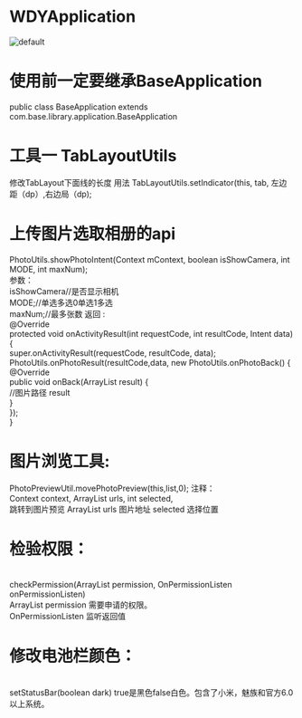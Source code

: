 # WDYApplication
![default](https://cloud.githubusercontent.com/assets/9795249/26715147/1b94607c-47a7-11e7-92dd-81494f8dbc7f.jpeg)
# 使用前一定要继承BaseApplication
public class BaseApplication extends com.base.library.application.BaseApplication 

# 工具一 TabLayoutUtils
修改TabLayout下面线的长度
用法 TabLayoutUtils.setIndicator(this, tab, 左边距（dp）,右边局（dp);
# 上传图片选取相册的api
PhotoUtils.showPhotoIntent(Context mContext, boolean isShowCamera, int MODE, int maxNum);
<br>参数：
<br>isShowCamera//是否显示相机 
<br>MODE;//单选多选0单选1多选 
<br>maxNum;//最多张数
返回 :
<br> @Override
<br> protected void onActivityResult(int requestCode, int resultCode, Intent data) {
<br> super.onActivityResult(requestCode, resultCode, data);
<br> PhotoUtils.onPhotoResult(resultCode,data, new PhotoUtils.onPhotoBack() {
<br> @Override
<br> public void onBack(ArrayList<String> result) {
<br> //图片路径 result
<br> }
<br> });
<br> }
# 图片浏览工具:
PhotoPreviewUtil.movePhotoPreview(this,list,0);
注释：
<br> Context context, ArrayList<String> urls, int selected,
<br> 跳转到图片预览 ArrayList<String> urls 图片地址 selected 选择位置
# 检验权限：
<br> checkPermission(ArrayList<String> permission, OnPermissionListen onPermissionListen)
<br> ArrayList<String> permission 需要申请的权限。
<br> OnPermissionListen 监听返回值
# 修改电池栏颜色：
<br>setStatusBar(boolean dark) true是黑色false白色。包含了小米，魅族和官方6.0以上系统。
